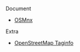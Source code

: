 
Document
- [OSMnx](https://osmnx.readthedocs.io/en/stable/installation.html)

Extra
- [OpenStreetMap Taginfo](https://taginfo.openstreetmap.org/)